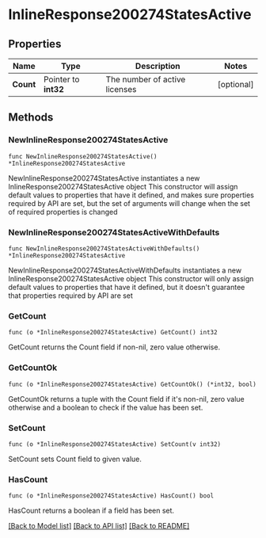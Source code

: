 # InlineResponse200274StatesActive

## Properties

Name | Type | Description | Notes
------------ | ------------- | ------------- | -------------
**Count** | Pointer to **int32** | The number of active licenses | [optional] 

## Methods

### NewInlineResponse200274StatesActive

`func NewInlineResponse200274StatesActive() *InlineResponse200274StatesActive`

NewInlineResponse200274StatesActive instantiates a new InlineResponse200274StatesActive object
This constructor will assign default values to properties that have it defined,
and makes sure properties required by API are set, but the set of arguments
will change when the set of required properties is changed

### NewInlineResponse200274StatesActiveWithDefaults

`func NewInlineResponse200274StatesActiveWithDefaults() *InlineResponse200274StatesActive`

NewInlineResponse200274StatesActiveWithDefaults instantiates a new InlineResponse200274StatesActive object
This constructor will only assign default values to properties that have it defined,
but it doesn't guarantee that properties required by API are set

### GetCount

`func (o *InlineResponse200274StatesActive) GetCount() int32`

GetCount returns the Count field if non-nil, zero value otherwise.

### GetCountOk

`func (o *InlineResponse200274StatesActive) GetCountOk() (*int32, bool)`

GetCountOk returns a tuple with the Count field if it's non-nil, zero value otherwise
and a boolean to check if the value has been set.

### SetCount

`func (o *InlineResponse200274StatesActive) SetCount(v int32)`

SetCount sets Count field to given value.

### HasCount

`func (o *InlineResponse200274StatesActive) HasCount() bool`

HasCount returns a boolean if a field has been set.


[[Back to Model list]](../README.md#documentation-for-models) [[Back to API list]](../README.md#documentation-for-api-endpoints) [[Back to README]](../README.md)


